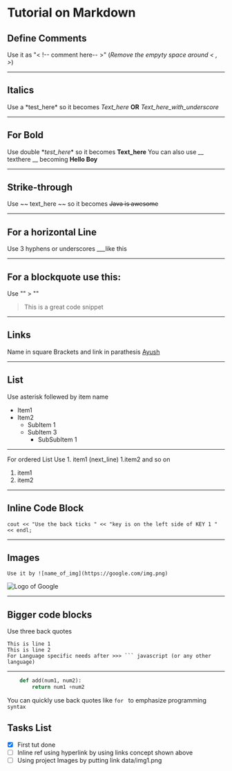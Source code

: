# Tutorial on Markdown


## Define Comments
Use it as "\< !-- comment here-- >" (*Remove the empyty space around < , >*)

---

## Italics
Use a \*test_here* so it becomes *Text_here*  **OR** _Text_here_with_underscore_

---
## For Bold
Use double \**test_here** so it becomes **Text_here**
You can also use __ texthere __ becoming  __Hello Boy__

---

## Strike-through
Use ~~ text_here ~~ so it becomes ~~Java is awesome~~

---

## For a horizontal Line
Use 3 hyphens or underscores
 ___like this

 ---

 ## For a blockquote use this:
Use  "" \> "" 
> This is a great code snippet
 
 ___
## Links
Name in square Brackets and link in parathesis
[Ayush](https://goyal.club)

---
## List
Use asterisk follewed by item name
* Item1
* Item2
    * SubItem 1
    * SubItem 3
        * SubSubItem 1

---
For ordered List Use 1. item1 (next_line) 1.item2 and so on
1. item1
1. item2

---

## Inline Code Block
`cout << "Use the back ticks " << "key is on the left side of KEY 1 " << endl;`

---

## Images

`Use it by ![name_of_img](https://google.com/img.png)`

![Logo of Google](https://www.google.com/images/branding/googlelogo/1x/googlelogo_color_272x92dp.png)

---

## Bigger code blocks
Use three back quotes
```
This is line 1
This is line 2
For Language specific needs after >>> ``` javascript (or any other language)
```
___
```python
    def add(num1, num2):
        return num1 +num2
```

You can quickly use back quotes like `for ` to emphasize programming `syntax`
## Tasks List
* [x] First tut done
* [ ] Inline ref using hyperlink by using links concept shown above
* [ ] Using project Images by putting link data/img1.png